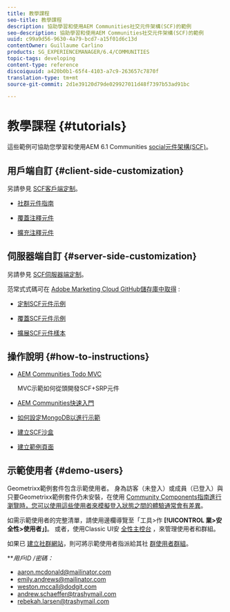 ```yaml
---
title: 教學課程
seo-title: 教學課程
description: 協助學習和使用AEM Communities社交元件架構(SCF)的範例
seo-description: 協助學習和使用AEM Communities社交元件架構(SCF)的範例
uuid: c99a9d56-9630-4a79-bcd7-a15f01d6c13d
contentOwner: Guillaume Carlino
products: SG_EXPERIENCEMANAGER/6.4/COMMUNITIES
topic-tags: developing
content-type: reference
discoiquuid: a420b0b1-65f4-4103-a7c9-263657c7870f
translation-type: tm+mt
source-git-commit: 2d1e39120d79de029927011d48f7397b53ad91bc

---
```



# 教學課程 {#tutorials}

這些範例可協助您學習和使用AEM 6.1 Communities [social元件架構(SCF)](scf.md)。

## 用戶端自訂 {#client-side-customization}

另請參見 [SCF客戶端定制](client-customize.md)。

* [社群元件指南](components-guide.md)

* [覆蓋注釋元件](overlay-comments.md)

* [擴充注釋元件](extend-comments.md)

## 伺服器端自訂 {#server-side-customization}

另請參見 [SCF伺服器端定制](server-customize.md)。

范常式式碼可在 [Adobe Marketing Cloud GitHub儲存庫中取得](https://github.com/Adobe-Marketing-Cloud) :

* [定制SCF元件示例](https://github.com/Adobe-Marketing-Cloud/aem-scf-sample-components-customize)

* [覆蓋SCF元件示例](https://github.com/Adobe-Marketing-Cloud/aem-scf-sample-components-overlay)

* [擴展SCF元件樣本](https://github.com/Adobe-Marketing-Cloud/aem-scf-sample-components-extension)

## 操作說明 {#how-to-instructions}

* [AEM Communities Todo MVC](https://github.com/Adobe-Marketing-Cloud/aem-communities-todomvc-sample)

   MVC示範如何從頭開發SCF+SRP元件

* [AEM Communities快速入門](getting-started.md)

* [如何設定MongoDB以進行示範](demo-mongo.md)

* [建立SCF沙盒](an-scf-sandbox.md)

* [建立範例頁面](create-sample-page.md)

## 示範使用者 {#demo-users}

Geometrixx範例套件包含示範使用者。 身為訪客（未登入）或成員（已登入）與只要Geometrixx範例套件仍未安裝，在使用 [Community Components指南進行瀏覽時，您可以使用這些使用者來模擬登入狀態之間的體驗通常會有差異](components-guide.md)。

如需示範使用者的完整清單，請使用邊欄導覽至「工具>作 **[!UICONTROL 業>安全性>使用者」]**。 或者，使用Classic UI安 [全性主控台](http://localhost:4502/useradmin) ，來管理使用者和群組。

如果已 [建立社群網站](getting-started.md)，則可將示範使用者指派給其社 [群使用者群組](users.md)。

***用戶ID */*密碼：***

* aaron.mcdonald@mailinator.com
* emily.andrews@mailinator.com
* weston.mccall@dodgit.com
* andrew.schaeffer@trashymail.com
* rebekah.larsen@trashymail.com
